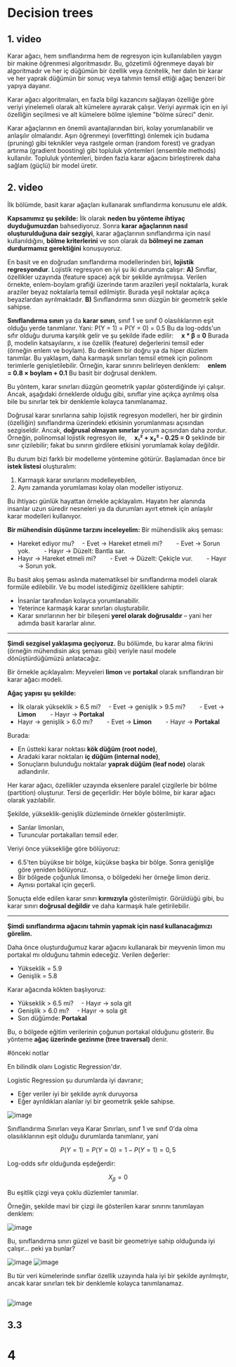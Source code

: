 # Decision trees

## 1. video

Karar ağacı, hem sınıflandırma hem de regresyon için kullanılabilen yaygın bir makine öğrenmesi algoritmasıdır. Bu, gözetimli öğrenmeye dayalı bir algoritmadır ve her iç düğümün bir özellik veya öznitelik, her dalın bir karar ve her yaprak düğümün bir sonuç veya tahmin temsil ettiği ağaç benzeri bir yapıya dayanır.

Karar ağacı algoritmaları, en fazla bilgi kazancını sağlayan özelliğe göre veriyi yinelemeli olarak alt kümelere ayırarak çalışır. Veriyi ayırmak için en iyi özelliğin seçilmesi ve alt kümelere bölme işlemine "bölme süreci" denir.

Karar ağaçlarının en önemli avantajlarından biri, kolay yorumlanabilir ve anlaşılır olmalarıdır. Aşırı öğrenmeyi (overfitting) önlemek için budama (pruning) gibi teknikler veya rastgele orman (random forest) ve gradyan artırma (gradient boosting) gibi topluluk yöntemleri (ensemble methods) kullanılır. Topluluk yöntemleri, birden fazla karar ağacını birleştirerek daha sağlam (güçlü) bir model üretir.

## 2. video

İlk bölümde, basit karar ağaçları kullanarak sınıflandırma konusunu ele aldık.

**Kapsamımız şu şekilde:**
İlk olarak **neden bu yönteme ihtiyaç duyduğumuzdan** bahsediyoruz.
Sonra **karar ağaçlarının nasıl oluşturulduğuna dair sezgiyi**,
karar ağaçlarının sınıflandırma için nasıl kullanıldığını,
**bölme kriterlerini** ve son olarak da
**bölmeyi ne zaman durdurmamız gerektiğini** konuşuyoruz.

En basit ve en doğrudan sınıflandırma modellerinden biri, **lojistik regresyondur**.
Lojistik regresyon en iyi şu iki durumda çalışır:
**A)** Sınıflar, özellikler uzayında (feature space) açık bir şekilde ayrılmışsa.
Verilen örnekte, enlem-boylam grafiği üzerinde tarım arazileri yeşil noktalarla, kurak araziler beyaz noktalarla temsil edilmiştir. Burada yeşil noktalar açıkça beyazlardan ayrılmaktadır.
**B)** Sınıflandırma sınırı düzgün bir geometrik şekle sahipse.

**Sınıflandırma sınırı** ya da **karar sınırı**, sınıf 1 ve sınıf 0 olasılıklarının eşit olduğu yerde tanımlanır.
Yani:
P(Y = 1) = P(Y = 0) = 0.5
Bu da log-odds'un sıfır olduğu duruma karşılık gelir ve şu şekilde ifade edilir:
 **x \* β = 0**
Burada β, modelin katsayılarını, x ise özellik (feature) değerlerini temsil eder (örneğin enlem ve boylam).
Bu denklem bir doğru ya da hiper düzlem tanımlar.
Bu yaklaşım, daha karmaşık sınırları temsil etmek için polinom terimlerle genişletilebilir.
Örneğin, karar sınırını belirleyen denklem:
 **enlem = 0.8 × boylam + 0.1**
Bu basit bir doğrusal denklem.

Bu yöntem, karar sınırları düzgün geometrik yapılar gösterdiğinde iyi çalışır.
Ancak, aşağıdaki örneklerde olduğu gibi,
sınıflar yine açıkça ayrılmış olsa bile
bu sınırlar tek bir denklemle kolayca tanımlanamaz.

Doğrusal karar sınırlarına sahip lojistik regresyon modelleri, her bir girdinin (özelliğin) sınıflandırma üzerindeki etkisinin yorumlanması açısından sezgiseldir.
Ancak, **doğrusal olmayan sınırlar** yorum açısından daha zordur.
Örneğin, polinomsal lojistik regresyon ile,
 **x₁² + x₂² - 0.25 = 0**
şeklinde bir sınır çizilebilir;
fakat bu sınırın girdilere etkisini yorumlamak kolay değildir.

Bu durum bizi farklı bir modelleme yöntemine götürür.
Başlamadan önce bir **istek listesi** oluşturalım:

1. Karmaşık karar sınırlarını modelleyebilen,
2. Aynı zamanda yorumlaması kolay olan modeller istiyoruz.

Bu ihtiyacı günlük hayattan örnekle açıklayalım.
Hayatın her alanında insanlar uzun süredir
nesneleri ya da durumları ayırt etmek için anlaşılır karar modelleri kullanıyor.

**Bir mühendisin düşünme tarzını inceleyelim:**
Bir mühendislik akış şeması:

* Hareket ediyor mu?
   - Evet → Hareket etmeli mi?
    - Evet → Sorun yok.
    - Hayır → Düzelt: Bantla sar.
* Hayır → Hareket etmeli mi?
    - Evet → Düzelt: Çekiçle vur.
    - Hayır → Sorun yok.

Bu basit akış şeması aslında matematiksel bir sınıflandırma modeli olarak formüle edilebilir.
Ve bu model istediğimiz özelliklere sahiptir:

* İnsanlar tarafından kolayca yorumlanabilir.
* Yeterince karmaşık karar sınırları oluşturabilir.
* Karar sınırlarının her bir bileşeni **yerel olarak doğrusaldır** – yani her adımda basit kararlar alınır.

---

**Şimdi sezgisel yaklaşıma geçiyoruz.**
Bu bölümde, bu karar alma fikrini (örneğin mühendisin akış şeması gibi)
veriyle nasıl modele dönüştürdüğümüzü anlatacağız.

Bir örnekle açıklayalım:
Meyveleri **limon** ve **portakal** olarak sınıflandıran bir karar ağacı modeli.

**Ağaç yapısı şu şekilde:**

* İlk olarak yükseklik > 6.5 mi?
   - Evet → genişlik > 9.5 mi?
    - Evet → **Limon**
    - Hayır → **Portakal**
* Hayır → genişlik > 6.0 mı?
    - Evet → **Limon**
    - Hayır → **Portakal**

Burada:

* En üstteki karar noktası **kök düğüm (root node)**,
* Aradaki karar noktaları **iç düğüm (internal node)**,
* Sonuçların bulunduğu noktalar **yaprak düğüm (leaf node)** olarak adlandırılır.

Her karar ağacı, özellikler uzayında eksenlere paralel çizgilerle bir bölme (partition) oluşturur.
Tersi de geçerlidir: Her böyle bölme, bir karar ağacı olarak yazılabilir.

Şekilde, yükseklik-genişlik düzleminde örnekler gösterilmiştir.

* Sarılar limonları,
* Turuncular portakalları temsil eder.

Veriyi önce yüksekliğe göre bölüyoruz:

* 6.5'ten büyükse bir bölge, küçükse başka bir bölge.
  Sonra genişliğe göre yeniden bölüyoruz.
* Bir bölgede çoğunluk limonsa, o bölgedeki her örneğe limon deriz.
* Aynısı portakal için geçerli.

Sonuçta elde edilen karar sınırı **kırmızıyla** gösterilmiştir.
Görüldüğü gibi, bu karar sınırı **doğrusal değildir** ve daha karmaşık hale getirilebilir.

---

**Şimdi sınıflandırma ağacını tahmin yapmak için nasıl kullanacağımızı görelim.**

Daha önce oluşturduğumuz karar ağacını kullanarak
bir meyvenin limon mu portakal mı olduğunu tahmin edeceğiz.
Verilen değerler:

* Yükseklik = 5.9
* Genişlik = 5.8

Karar ağacında kökten başlıyoruz:

* Yükseklik > 6.5 mi?
   - Hayır → sola git
* Genişlik > 6.0 mı?
   - Hayır → sola git
* Son düğümde: **Portakal**

Bu, o bölgede eğitim verilerinin çoğunun portakal olduğunu gösterir.
Bu yönteme **ağaç üzerinde gezinme (tree traversal)** denir.





#önceki notlar

En bilindik olanı Logistic Regression'dır.

Logistic Regression şu durumlarda iyi davranır;

- Eğer veriler iyi bir şekilde ayrık duruyorsa
- Eğer ayrıldıkları alanlar iyi bir geometrik şekle sahipse. 

![image](./images/dtgeoshape.png)

Sınıflandırma Sınırları veya Karar Sınırları, sınıf 1 ve sınıf 0'da olma olasılıklarının eşit olduğu durumlarda tanımlanır, yani

$$ P(Y = 1) = P(Y = 0) = 1 - P(Y = 1) = 0,5 $$

Log-odds sıfır olduğunda eşdeğerdir:

$$ X_\beta = 0 $$

Bu eşitlik çizgi veya çoklu düzlemler tanımlar.

Örneğin, şekilde mavi bir çizgi ile gösterilen karar sınırını tanımlayan denklem:

![image](./images/dtblueline.png)

Bu, sınıflandırma sınırı güzel ve basit bir geometriye sahip olduğunda iyi çalışır... peki ya bunlar?

![image](./images/dtchaos.png)
![image](./images/dtchaos2.png)

Bu tür veri kümelerinde sınıflar özellik uzayında hala iyi bir şekilde ayrılmıştır, ancak karar sınırları tek bir denklemle kolayca tanımlanamaz.


```Python

```

![image](./images/.png)

### 
## 3.3
# 4